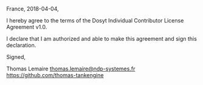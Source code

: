 France, 2018-04-04,

I hereby agree to the terms of the Dosyt Individual Contributor License
Agreement v1.0.

I declare that I am authorized and able to make this agreement and sign this
declaration.

Signed,

Thomas Lemaire thomas.lemaire@ndp-systemes.fr https://github.com/thomas-tankengine